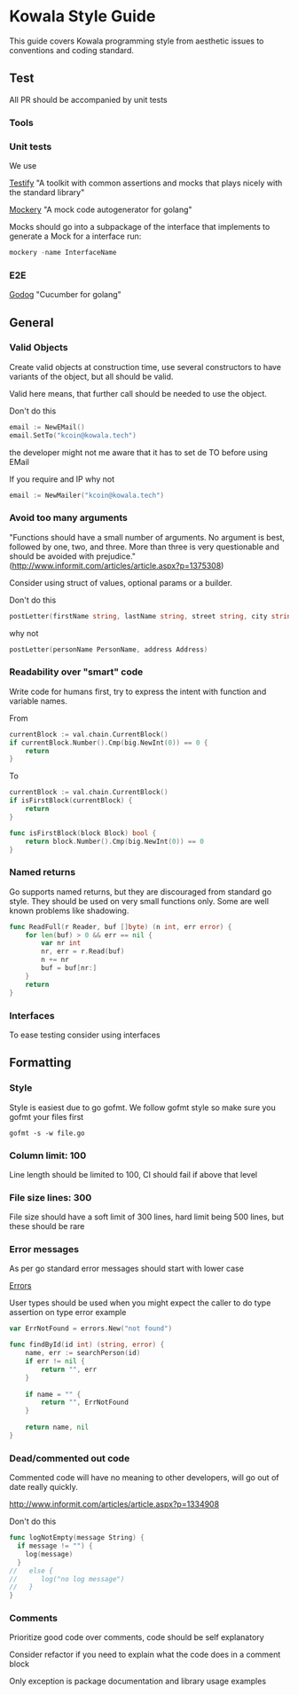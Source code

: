 # Kowala Style Guide

This guide covers Kowala programming style from aesthetic issues to conventions and coding standard.

## Test

All PR should be accompanied by unit tests

### Tools

### Unit tests
We use 

[Testify]([https://github.com/stretchr/testify) "A toolkit with common assertions and mocks that plays nicely with the standard library"

[Mockery](https://github.com/vektra/mockery) "A mock code autogenerator for golang"

Mocks should go into a subpackage of the interface that implements
to generate a Mock for a interface run:

```go
mockery -name InterfaceName
```

### E2E

[Godog](https://github.com/DATA-DOG/godog) "Cucumber for golang"


## General

### Valid Objects
 
Create valid objects at construction time, use several constructors to have variants of the object, but all should be valid.

Valid here means, that further call should be needed to use the object.

Don't do this

```go
email := NewEMail()
email.SetTo("kcoin@kowala.tech")
``` 
the developer might not me aware that it has to set de TO before using EMail

If you require and IP why not

```go
email := NewMailer("kcoin@kowala.tech")
```

### Avoid too many arguments

"Functions should have a small number of arguments. No argument is best, followed by one, two, and three. More than three is very questionable and should be avoided with prejudice."
(http://www.informit.com/articles/article.aspx?p=1375308)

Consider using struct of values, optional params or a builder.

Don't do this

```go
postLetter(firstName string, lastName string, street string, city string, postcode string, flatNumber int)
```

why not

```go
postLetter(personName PersonName, address Address)
```

### Readability over "smart" code

Write code for humans first, try to express the intent with function and variable names.

From 
```go
currentBlock := val.chain.CurrentBlock()
if currentBlock.Number().Cmp(big.NewInt(0)) == 0 {
    return
}
```

To 
```go
currentBlock := val.chain.CurrentBlock()
if isFirstBlock(currentBlock) {
    return
}

func isFirstBlock(block Block) bool {
    return block.Number().Cmp(big.NewInt(0)) == 0
}
```
### Named returns

Go supports named returns, but they are discouraged from standard go style. They should be used on very small functions only.
Some are well known problems like shadowing. 

```go
func ReadFull(r Reader, buf []byte) (n int, err error) {
    for len(buf) > 0 && err == nil {
        var nr int
        nr, err = r.Read(buf)
        n += nr
        buf = buf[nr:]
    }
    return
}
```

### Interfaces

To ease testing consider using interfaces  

## Formatting


### Style

Style is easiest due to go gofmt. We follow gofmt style so make sure you gofmt your files first

`gofmt -s -w file.go`


### Column limit: 100

Line length should be limited to 100, CI should fail if above that level


### File size lines: 300

File size should have a soft limit of 300 lines, hard limit being 500 lines, but these should be rare  

### Error messages

As per go standard error messages should start with lower case

[Errors](https://github.com/golang/go/wiki/Errors)

User types should be used when you might expect the caller to do type assertion on type error example

```go
var ErrNotFound = errors.New("not found")

func findById(id int) (string, error) {
    name, err := searchPerson(id) 
	if err != nil {
		return "", err
	}
	
	if name = "" {
		return "", ErrNotFound
	}
	
	return name, nil
}
``` 

### Dead/commented out code

Commented code will have no meaning to other developers, will go out of date really quickly.

http://www.informit.com/articles/article.aspx?p=1334908

Don't do this

```go
func logNotEmpty(message String) {
  if message != "") {
    log(message)
  }
//   else {
//      log("no log message")
//   }
}
```


### Comments

Prioritize good code over comments, code should be self explanatory

Consider refactor if you need to explain what the code does in a comment block

Only exception is package documentation and library usage examples
